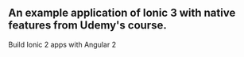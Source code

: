 ## An example application of Ionic 3 with native features from Udemy's course.

Build Ionic 2 apps with Angular 2
